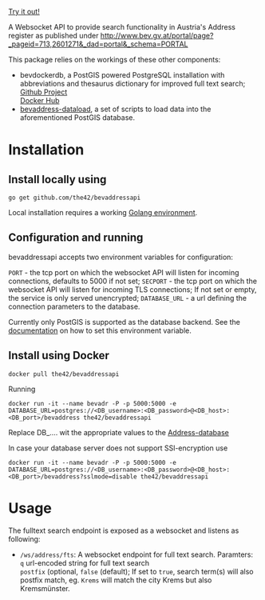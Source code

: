 [Try it out!](http://htmlpreview.github.io/?https://github.com/the42/bevaddressapi/blob/master/bevaddressftssearch.html)

A Websocket API to provide search functionality in Austria's Address register
as published under http://www.bev.gv.at/portal/page?_pageid=713,2601271&_dad=portal&_schema=PORTAL

This package relies on the workings of these other components:

* bevdockerdb, a PostGIS powered PostgreSQL installation with abbreviations and
  thesaurus dictionary for improved full text search;  
  [Github Project](https://github.com/the42/bevdockerdb)  
  [Docker Hub](https://hub.docker.com/r/the42/bevdockerdb/)
* [bevaddress-dataload](https://github.com/the42/bevaddress-dataload), a set of scripts to load data into the aforementioned PostGIS database.

# Installation

## Install locally using

    go get github.com/the42/bevaddressapi

Local installation requires a working [Golang environment](https://golang.org/dl/).

## Configuration and running
bevaddressapi accepts two environment variables for configuration:

`PORT` - the tcp port on which the websocket API will listen for incoming connections, defaults to 5000 if not set;
`SECPORT` - the tcp port on which the websocket API will listen for incoming TLS connections; If not set or empty, the service is only served unencrypted;
`DATABASE_URL` - a url defining the connection parameters to the database.

Currently only PostGIS is supported as the database backend. See the
[documentation](https://godoc.org/github.com/lib/pq#hdr-Connection_String_Parameters) on how to set this environment variable.

## Install using Docker
    docker pull the42/bevaddressapi

Running

    docker run -it --name bevadr -P -p 5000:5000 -e DATABASE_URL=postgres://<DB_username>:<DB_password>@<DB_host>:<DB_port>/bevaddress the42/bevaddressapi

Replace DB_.... wit the appropriate values to the [Address-database](https://hub.docker.com/r/the42/bevdockerdb/)

In case your database server does not support SSl-encryption use

    docker run -it --name bevadr -P -p 5000:5000 -e DATABASE_URL=postgres://<DB_username>:<DB_password>@<DB_host>:<DB_port>/bevaddress?sslmode=disable the42/bevaddressapi


# Usage

The fulltext search endpoint is exposed as a websocket and listens as following:

* `/ws/address/fts`: A websocket endpoint for full text search. Paramters:  
`q` url-encoded string for full text search  
`postfix` (optional, `false` (default); If set to `true`, search term(s) will also postfix match, eg. `Krems` will match the city Krems but also Kremsmünster.

